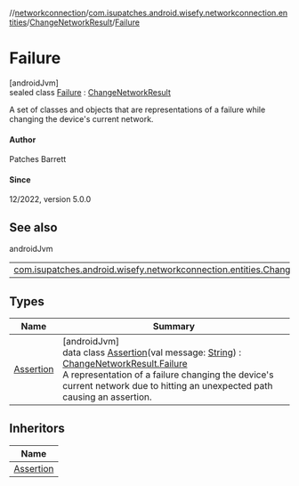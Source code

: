 //[networkconnection](../../../../index.md)/[com.isupatches.android.wisefy.networkconnection.entities](../../index.md)/[ChangeNetworkResult](../index.md)/[Failure](index.md)

# Failure

[androidJvm]\
sealed class [Failure](index.md) : [ChangeNetworkResult](../index.md)

A set of classes and objects that are representations of a failure while changing the device's current network.

#### Author

Patches Barrett

#### Since

12/2022, version 5.0.0

## See also

androidJvm

| | |
|---|---|
| [com.isupatches.android.wisefy.networkconnection.entities.ChangeNetworkResult](../index.md) |  |

## Types

| Name | Summary |
|---|---|
| [Assertion](-assertion/index.md) | [androidJvm]<br>data class [Assertion](-assertion/index.md)(val message: [String](https://kotlinlang.org/api/latest/jvm/stdlib/kotlin/-string/index.html)) : [ChangeNetworkResult.Failure](index.md)<br>A representation of a failure changing the device's current network due to hitting an unexpected path causing an assertion. |

## Inheritors

| Name |
|---|
| [Assertion](-assertion/index.md) |
